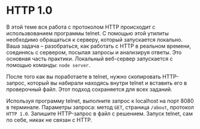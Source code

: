 # HTTP 1.0

В этой теме вся работа с протоколом HTTP происходит с использвованием программы telnet. С помощью этой утилиты необходимо обращаться к серверу, который запускается локально. Ваша задача – разобраться, как работать с HTTP в реальном времени, соединясь с сервером, посылая запросы и анализируя ответы. Это основная часть практики. Локальный веб-сервер запускается с помощью команды: `node server`.

После того как вы поработаете в telnet, нужно скопировать HTTP-запрос, который вы набирали находясь внутри telnet и вставить его в проверочный файл. Этот подход сохраняется для всех заданий.

Используя программу telnet, выполните запрос к localhost на порт 8080 в терминале. Параметры запроса: метод `GET`, страница `/about`, протокол `HTTP 1.0`. Запишите HTTP-запрос в файл с решением. Запуск telnet, сам по себе, никак не связан с HTTP.
